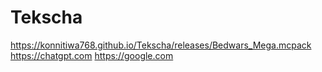 # Tekscha
https://konnitiwa768.github.io/Tekscha/releases/Bedwars_Mega.mcpack
https://chatgpt.com
https://google.com
